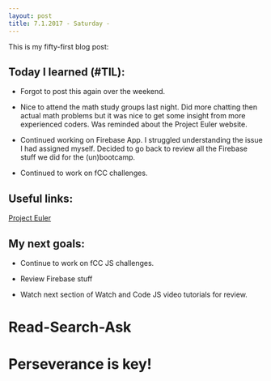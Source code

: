 ```yaml
---
layout: post
title: 7.1.2017 - Saturday - 
---
```


This is my fifty-first blog post: 

## Today I learned (#TIL):   

- Forgot to post this again over the weekend.

- Nice to attend the math study groups last night.  Did more chatting then actual math problems but it was nice to get some insight from more experienced coders.  Was reminded about the Project Euler website. 

- Continued working on Firebase App.  I struggled understanding the issue I had assigned myself.  Decided to go back to review all the Firebase stuff we did for the (un)bootcamp.

- Continued to work on fCC challenges.

## Useful links:

[Project Euler](https://projecteuler.net)


## My next goals:

- Continue to work on fCC JS challenges.

- Review Firebase stuff 

- Watch next section of Watch and Code JS video tutorials for review.

# Read-Search-Ask

# Perseverance is key!







